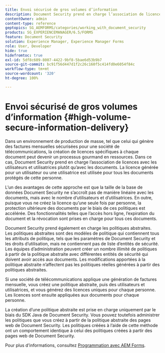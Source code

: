 ```yaml
---
title: Envoi sécurisé de gros volumes d’information
description: Document Security prend en charge l’association de licences avec des utilisateurs et utilisatrices, plutôt qu’avec des documents dans les environnements de production de masse.
contentOwner: admin
content-type: reference
geptopics: SG_AEMFORMS/categories/working_with_document_security
products: SG_EXPERIENCEMANAGER/6.5/FORMS
feature: Document Security
solution: Experience Manager, Experience Manager Forms
role: User, Developer
hide: true
hidefromtoc: true
exl-id: 5df8c609-8007-4422-9bf8-5bae6d53b9b7
source-git-commit: bc91f56d447d1f2c26c160f5c414fd0e6054f84c
workflow-type: tm+mt
source-wordcount: '320'
ht-degree: 100%

---
```


# Envoi sécurisé de gros volumes d’information {#high-volume-secure-information-delivery}

Dans un environnement de production de masse, tel que celui qui génère des factures mensuelles sécurisées pour une société de télécommunications, la création de licences spécifiques à chaque document peut devenir un processus gourmand en ressources. Dans ce cas, Document Security prend en charge l’association de licences avec les utilisateurs et utilisatrices plutôt qu’avec les documents. La licence générée pour un utilisateur ou une utilisatrice est utilisée pour tous les documents protégés de cette personne.

L’un des avantages de cette approche est que la taille de la base de données Document Security ne s’accroît pas de manière linéaire avec les documents, mais avec le nombre d’utilisateurs et d’utilisatrices. En outre, puisque vous ne créez la licence qu’une seule fois par personne, la protection ultérieure des documents par le biais de ces politiques est accélérée. Des fonctionnalités telles que l’accès hors ligne, l’expiration du document et la révocation sont prises en charge pour tous ces documents.

Document Security prend également en charge les politiques abstraites. Les politiques abstraites sont des modèles de politique qui contiennent tous les attributs de politique, tels que les paramètres de Document Security et les droits d’utilisation, mais ne contiennent pas de liste d’entités de sécurité. Les équipes d’administration peuvent créer un nombre illimité de politiques à partir de la politique abstraite avec différentes entités de sécurité qui doivent avoir accès aux documents. Les modifications apportées à la politique abstraite n’affectent pas les politiques réelles générées à partir des politiques abstraites.

Si une société de télécommunications applique une génération de factures mensuelle, vous créez une politique abstraite, puis des utilisateurs et utilisatrices, et vous générez des licences uniques pour chaque personne. Les licences sont ensuite appliquées aux documents pour chaque personne.

La création d’une politique abstraite est prise en charge uniquement par le biais du SDK Java de Document Security. Vous pouvez toutefois administrer les politiques que vous créez à partir de la politique abstraite des pages web de Document Security. Les politiques créées à l’aide de cette méthode ont un comportement identique à celui des politiques créées à partir des pages web de Document Security.

Pour plus d’informations, consultez [Programmation avec AEM Forms](https://www.adobe.com/go/learn_aemforms_programming_63_fr).
